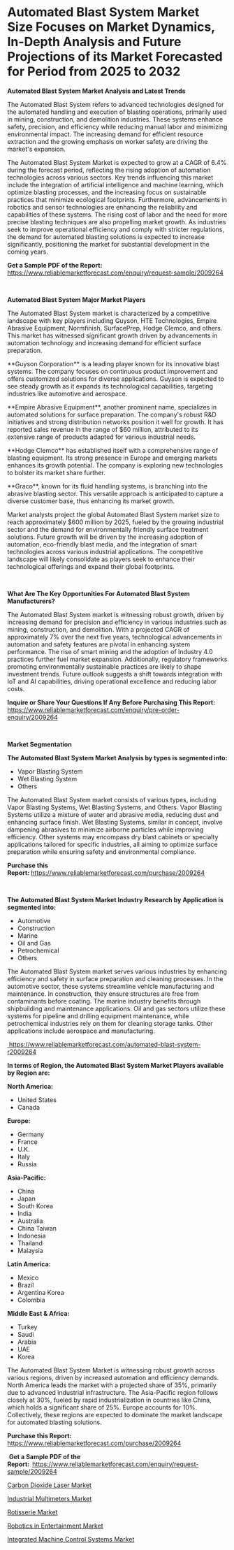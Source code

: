 <p><h1>Automated Blast System Market Size Focuses on Market Dynamics, In-Depth Analysis and Future Projections of its Market Forecasted for Period from 2025 to 2032</h1></p><p><strong>Automated Blast System Market Analysis and Latest Trends</strong></p>
<p><p>The Automated Blast System refers to advanced technologies designed for the automated handling and execution of blasting operations, primarily used in mining, construction, and demolition industries. These systems enhance safety, precision, and efficiency while reducing manual labor and minimizing environmental impact. The increasing demand for efficient resource extraction and the growing emphasis on worker safety are driving the market's expansion.</p><p>The Automated Blast System Market is expected to grow at a CAGR of 6.4% during the forecast period, reflecting the rising adoption of automation technologies across various sectors. Key trends influencing this market include the integration of artificial intelligence and machine learning, which optimize blasting processes, and the increasing focus on sustainable practices that minimize ecological footprints. Furthermore, advancements in robotics and sensor technologies are enhancing the reliability and capabilities of these systems. The rising cost of labor and the need for more precise blasting techniques are also propelling market growth. As industries seek to improve operational efficiency and comply with stricter regulations, the demand for automated blasting solutions is expected to increase significantly, positioning the market for substantial development in the coming years.</p></p>
<p><strong>Get a Sample PDF of the Report:&nbsp;</strong> <a href="https://www.reliablemarketforecast.com/enquiry/request-sample/2009264?utm_campaign=2011&utm_medium=2&utm_source=Github&utm_content=ia&utm_term=10042025&utm_id=automated-blast-system">https://www.reliablemarketforecast.com/enquiry/request-sample/2009264</a></p>
<p>&nbsp;</p>
<p><strong>Automated Blast System Major Market Players</strong></p>
<p><p>The Automated Blast System market is characterized by a competitive landscape with key players including Guyson, HTE Technologies, Empire Abrasive Equipment, Normfinish, SurfacePrep, Hodge Clemco, and others. This market has witnessed significant growth driven by advancements in automation technology and increasing demand for efficient surface preparation.</p><p>**Guyson Corporation** is a leading player known for its innovative blast systems. The company focuses on continuous product improvement and offers customized solutions for diverse applications. Guyson is expected to see steady growth as it expands its technological capabilities, targeting industries like automotive and aerospace.</p><p>**Empire Abrasive Equipment**, another prominent name, specializes in automated solutions for surface preparation. The company's robust R&D initiatives and strong distribution networks position it well for growth. It has reported sales revenue in the range of $60 million, attributed to its extensive range of products adapted for various industrial needs.</p><p>**Hodge Clemco** has established itself with a comprehensive range of blasting equipment. Its strong presence in Europe and emerging markets enhances its growth potential. The company is exploring new technologies to bolster its market share further.</p><p>**Graco**, known for its fluid handling systems, is branching into the abrasive blasting sector. This versatile approach is anticipated to capture a diverse customer base, thus enhancing its market growth.</p><p>Market analysts project the global Automated Blast System market size to reach approximately $600 million by 2025, fueled by the growing industrial sector and the demand for environmentally friendly surface treatment solutions. Future growth will be driven by the increasing adoption of automation, eco-friendly blast media, and the integration of smart technologies across various industrial applications. The competitive landscape will likely consolidate as players seek to enhance their technological offerings and expand their global footprints.</p></p>
<p>&nbsp;</p>
<p><strong>What Are The Key Opportunities For Automated Blast System Manufacturers?</strong></p>
<p><p>The Automated Blast System market is witnessing robust growth, driven by increasing demand for precision and efficiency in various industries such as mining, construction, and demolition. With a projected CAGR of approximately 7% over the next five years, technological advancements in automation and safety features are pivotal in enhancing system performance. The rise of smart mining and the adoption of Industry 4.0 practices further fuel market expansion. Additionally, regulatory frameworks promoting environmentally sustainable practices are likely to shape investment trends. Future outlook suggests a shift towards integration with IoT and AI capabilities, driving operational excellence and reducing labor costs.</p></p>
<p><strong>Inquire or Share Your Questions If Any Before Purchasing This Report:</strong> <a href="https://www.reliablemarketforecast.com/enquiry/pre-order-enquiry/2009264?utm_campaign=2011&utm_medium=2&utm_source=Github&utm_content=ia&utm_term=10042025&utm_id=automated-blast-system">https://www.reliablemarketforecast.com/enquiry/pre-order-enquiry/2009264</a></p>
<p>&nbsp;</p>
<p><strong>Market Segmentation</strong></p>
<p><strong>The Automated Blast System Market Analysis by types is segmented into:</strong></p>
<p><ul><li>Vapor Blasting System</li><li>Wet Blasting System</li><li>Others</li></ul></p>
<p><p>The Automated Blast System market consists of various types, including Vapor Blasting Systems, Wet Blasting Systems, and Others. Vapor Blasting Systems utilize a mixture of water and abrasive media, reducing dust and enhancing surface finish. Wet Blasting Systems, similar in concept, involve dampening abrasives to minimize airborne particles while improving efficiency. Other systems may encompass dry blast cabinets or specialty applications tailored for specific industries, all aiming to optimize surface preparation while ensuring safety and environmental compliance.</p></p>
<p><strong>Purchase this Report:&nbsp;</strong><a href="https://www.reliablemarketforecast.com/purchase/2009264?utm_campaign=2011&utm_medium=2&utm_source=Github&utm_content=ia&utm_term=10042025&utm_id=automated-blast-system">https://www.reliablemarketforecast.com/purchase/2009264</a></p>
<p>&nbsp;</p>
<p><strong>The Automated Blast System Market Industry Research by Application is segmented into:</strong></p>
<p><ul><li>Automotive</li><li>Construction</li><li>Marine</li><li>Oil and Gas</li><li>Petrochemical</li><li>Others</li></ul></p>
<p><p>The Automated Blast System market serves various industries by enhancing efficiency and safety in surface preparation and cleaning processes. In the automotive sector, these systems streamline vehicle manufacturing and maintenance. In construction, they ensure structures are free from contaminants before coating. The marine industry benefits through shipbuilding and maintenance applications. Oil and gas sectors utilize these systems for pipeline and drilling equipment maintenance, while petrochemical industries rely on them for cleaning storage tanks. Other applications include aerospace and manufacturing.</p></p>
<p><a href="https://www.reliablemarketforecast.com/automated-blast-system-r2009264?utm_campaign=2011&utm_medium=2&utm_source=Github&utm_content=ia&utm_term=10042025&utm_id=automated-blast-system">&nbsp;https://www.reliablemarketforecast.com/automated-blast-system-r2009264</a></p>
<p><strong>In terms of Region, the Automated Blast System Market Players available by Region are:</strong></p>
<p>
    <p> <strong> North America: </strong>
        <ul>
            <li>United States</li>
            <li>Canada</li>
        </ul>
        </p> 
    <p> <strong> Europe: </strong>
        <ul>
            <li>Germany</li>
            <li>France</li>
            <li>U.K.</li>
            <li>Italy</li>
            <li>Russia</li>
        </ul>
        </p> 
    <p> <strong> Asia-Pacific: </strong>
        <ul>
            <li>China</li>
            <li>Japan</li>
            <li>South Korea</li>
            <li>India</li>
            <li>Australia</li>
            <li>China Taiwan</li>
            <li>Indonesia</li>
            <li>Thailand</li>
            <li>Malaysia</li>
        </ul>
        </p> 
    <p> <strong> Latin America: </strong>
        <ul>
            <li>Mexico</li>
            <li>Brazil</li>
            <li>Argentina Korea</li>
            <li>Colombia</li>
        </ul>
        </p> 
    <p> <strong> Middle East & Africa: </strong>
        <ul>
            <li>Turkey</li>
            <li>Saudi</li>
            <li>Arabia</li>
            <li>UAE</li>
            <li>Korea</li>
        </ul>
    </p>
    </p>
<p><p>The Automated Blast System Market is witnessing robust growth across various regions, driven by increased automation and efficiency demands. North America leads the market with a projected share of 35%, primarily due to advanced industrial infrastructure. The Asia-Pacific region follows closely at 30%, fueled by rapid industrialization in countries like China, which holds a significant share of 25%. Europe accounts for 10%. Collectively, these regions are expected to dominate the market landscape for automated blasting solutions.</p></p>
<p><strong>Purchase this Report: </strong><a href="https://www.reliablemarketforecast.com/purchase/2009264?utm_campaign=2011&utm_medium=2&utm_source=Github&utm_content=ia&utm_term=10042025&utm_id=automated-blast-system">https://www.reliablemarketforecast.com/purchase/2009264</a></p>
<p>&nbsp;<strong>Get a Sample PDF of the Report:&nbsp;&nbsp;</strong><a href="https://www.reliablemarketforecast.com/enquiry/request-sample/2009264?utm_campaign=2011&utm_medium=2&utm_source=Github&utm_content=ia&utm_term=10042025&utm_id=automated-blast-system">https://www.reliablemarketforecast.com/enquiry/request-sample/2009264</a></p>
<p><strong></strong></p>
<p><p><a href="https://github.com/hayasiorover/Market-Research-Report-List-1/blob/main/carbon-dioxide-laser-market.md?utm_campaign=2011&utm_medium=2&utm_source=Github&utm_content=ia&utm_term=10042025&utm_id=automated-blast-system">Carbon Dioxide Laser Market</a></p><p><a href="https://github.com/estaykaleslo/Market-Research-Report-List-1/blob/main/industrial-multimeters-market.md?utm_campaign=2011&utm_medium=2&utm_source=Github&utm_content=ia&utm_term=10042025&utm_id=automated-blast-system">Industrial Multimeters Market</a></p><p><a href="https://github.com/parthplagaf6/Market-Research-Report-List-1/blob/main/rotisserie-market.md?utm_campaign=2011&utm_medium=2&utm_source=Github&utm_content=ia&utm_term=10042025&utm_id=automated-blast-system">Rotisserie Market</a></p><p><a href="https://github.com/janskudiony/Market-Research-Report-List-1/blob/main/robotics-in-entertainment-market.md?utm_campaign=2011&utm_medium=2&utm_source=Github&utm_content=ia&utm_term=10042025&utm_id=automated-blast-system">Robotics in Entertainment Market</a></p><p><a href="https://github.com/tandyorandby/Market-Research-Report-List-1/blob/main/integrated-machine-control-systems-market.md?utm_campaign=2011&utm_medium=2&utm_source=Github&utm_content=ia&utm_term=10042025&utm_id=automated-blast-system">Integrated Machine Control Systems Market</a></p></p>